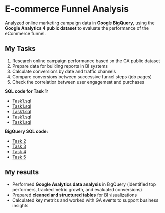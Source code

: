 # E-commerce Funnel Analysis

Analyzed online marketing campaign data in **Google BigQuery**, using the **Google Analytics 4 public dataset** to evaluate the performance of the eCommerce funnel.

## My Tasks
1. Research online campaign performance based on the GA public dataset  
2. Prepare data for building reports in BI systems  
3. Calculate conversions by date and traffic channels  
4. Compare conversions between successive funnel steps (job pages)  
5. Check the correlation between user engagement and purchases

**SQL code for Task 1:**
- [Task1.sql](https://github.com/kivaa1998/SQL-Project/blob/main/Task1.sql)
- [Task1.sql](https://github.com/kivaa1998/SQL-Project/blob/main/Task2%20(3).sql)  
- [Task1.sql](https://github.com/kivaa1998/SQL-Project/blob/main/Task3.sql)  
- [Task1.sql](https://github.com/kivaa1998/SQL-Project/blob/main/Task4.sql)  
- [Task1.sql](https://github.com/kivaa1998/SQL-Project/blob/main/Task5.sql)

**BigQuery SQL code:**
- [Task 2](https://console.cloud.google.com/bigquery?ws=!1m7!1m6!12m5!1m3!1soptimal-sentry-461110-k7!2sus-central1!3sc3dc2fe0-7bff-47cf-b7b5-1ccd5706c7a5!2e1)
- [Task 3](https://console.cloud.google.com/bigquery?ws=!1m7!1m6!12m5!1m3!1soptimal-sentry-461110-k7!2sus-central1!3s612ae279-3125-4ce1-8efb-fc9db2b6e430!2e1)
- [Task 4](https://console.cloud.google.com/bigquery?ws=!1m7!1m6!12m5!1m3!1soptimal-sentry-461110-k7!2sus-central1!3s4636c1bf-e185-40a3-a3b5-2b26c5902ae6!2e1)
- [Task 5](https://console.cloud.google.com/bigquery?ws=!1m7!1m6!12m5!1m3!1soptimal-sentry-461110-k7!2sus-central1!3s82cb0ec6-bdb2-4829-8932-4a2dcb7cb759!2e1)

## My results
- Performed **Google Analytics data analysis** in BigQuery (identified top performers, tracked metric growth, and evaluated conversions)  
- Prepared **cleaned and structured tables** for BI visualizations  
- Calculated key metrics and worked with GA events to support business insights  

